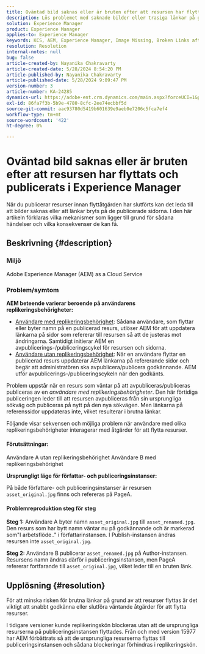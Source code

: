 ```yaml
---
title: Oväntad bild saknas eller är bruten efter att resursen har flyttats och publicerats i Experience Manager
description: Lös problemet med saknade bilder eller trasiga länkar på grund av resursflyttningar i Experience Manager.
solution: Experience Manager
product: Experience Manager
applies-to: Experience Manager
keywords: KCS, AEM, Experience Manager, Image Missing, Broken Links after Asset Move and Publish
resolution: Resolution
internal-notes: null
bug: false
article-created-by: Nayanika Chakravarty
article-created-date: 5/28/2024 8:54:20 PM
article-published-by: Nayanika Chakravarty
article-published-date: 5/28/2024 9:09:47 PM
version-number: 3
article-number: KA-24285
dynamics-url: https://adobe-ent.crm.dynamics.com/main.aspx?forceUCI=1&pagetype=entityrecord&etn=knowledgearticle&id=dd4ace71-341d-ef11-840a-000d3a372703
exl-id: 86fa7f3b-5b9e-4780-8cfc-2ee74ecbbf5d
source-git-commit: aac93780d5419b601639e9aeb0e7206c5fca7ef4
workflow-type: tm+mt
source-wordcount: '422'
ht-degree: 0%

---
```


# Oväntad bild saknas eller är bruten efter att resursen har flyttats och publicerats i Experience Manager


När du publicerar resurser innan flyttåtgärden har slutförts kan det leda till att bilder saknas eller att länkar bryts på de publicerade sidorna. I den här artikeln förklaras vilka mekanismer som ligger till grund för sådana händelser och vilka konsekvenser de kan få.

## Beskrivning {#description}


### <b>Miljö</b>

Adobe Experience Manager (AEM) as a Cloud Service

### Problem/symtom

<b>AEM beteende varierar beroende på användarens replikeringsbehörigheter:</b>

- <u>Användare med replikeringsbehörighet</u>: Sådana användare, som flyttar eller byter namn på en publicerad resurs, utlöser AEM för att uppdatera länkarna på sidor som refererar till resursen så att de justeras mot ändringarna. Samtidigt initierar AEM en avpublicerings-/publiceringscykel för resursen och sidorna.
- <u>Användare utan replikeringsbehörighet</u>: När en användare flyttar en publicerad resurs uppdaterar AEM länkarna på refererande sidor och begär att administratören ska avpublicera/publicera godkännande. AEM utför avpublicerings-/publiceringscykeln när den godkänts.


Problem uppstår när en resurs som väntar på att avpubliceras/publiceras publiceras av en *användare med replikeringsbehörigheter*. Den här förtidiga publiceringen leder till att resursen avpubliceras från sin ursprungliga sökväg och publiceras på nytt på den nya sökvägen. Men länkarna på referenssidor uppdateras inte, vilket resulterar i brutna länkar.

Följande visar sekvensen och möjliga problem när användare med olika replikeringsbehörigheter interagerar med åtgärder för att flytta resurser.

#### <b>Förutsättningar:</b>

Användare A utan replikeringsbehörighet Användare B med replikeringsbehörighet

<b>Ursprungligt läge för författar- och publiceringsinstanser:</b>

På både författare- och publiceringsinstanser är resursen `asset_original.jpg` finns och refereras på PageA.

#### <b>Problemreproduktion steg för steg</b>

<b>Steg 1:</b> Användare A byter namn `asset_original.jpg` till `asset_renamed.jpg`. Den resurs som har bytt namn väntar nu på godkännande och är markerad som&quot;I arbetsflöde..&quot; i författarinstansen. I Publish-instansen ändras resursen inte `asset_original.jpg`.

<b>Steg 2:</b> Användare B publicerar `asset_renamed.jpg` på Author-instansen. Resursens namn ändras därför i publiceringsinstansen, men PageA refererar fortfarande till `asset_original.jpg`, vilket leder till en bruten länk.


## Upplösning {#resolution}


För att minska risken för brutna länkar på grund av att resurser flyttas är det viktigt att snabbt godkänna eller slutföra väntande åtgärder för att flytta resurser.

I tidigare versioner kunde replikeringskön blockeras utan att de ursprungliga resurserna på publiceringsinstansen flyttades. Från och med version 15977 har AEM förbättrats så att de ursprungliga resurserna flyttas till publiceringsinstansen och sådana blockeringar förhindras i replikeringskön.
